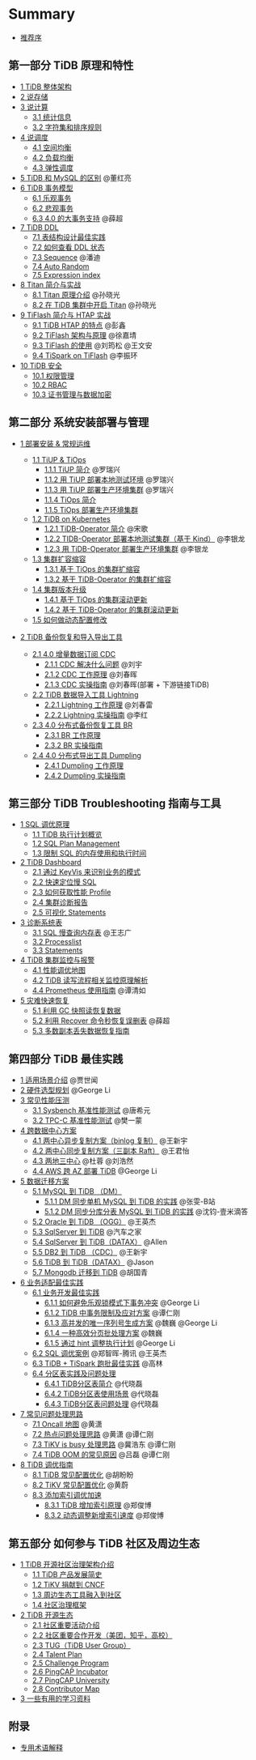 # Summary

* [推荐序](PREFACE.md)

## 第一部分 TiDB 原理和特性

* [1 TiDB 整体架构](session1/chapter1/tidb-architecture.md)
* [2 说存储](session1/chapter2/tidb-storage.md)
* [3 说计算](session1/chapter3/tidb-computing.md)
    * [3.1 统计信息](session1/chapter3/tidb-statistics.md)
    * [3.2 字符集和排序规则](session1/chapter3/tidb-charset-collation.md)
* [4 说调度](session1/chapter4/tidb-scheduling.md)
    * [4.1 空间均衡](session1/chapter4/region-balance.md)
    * [4.2 负载均衡](session1/chapter4/load-balance.md)
    * [4.3 弹性调度](session1/chapter4/elastic-scheduling.md)
* [5 TiDB 和 MySQL 的区别](session1/chapter5/mysql-compatibility.md) @董红亮
        <!--
        与 MySQL 兼容性对比
        TiDB 与 MySQL 的语句兼容性说明
        -->
* [6 TiDB 事务模型](session1/chapter6/tidb-transaction-mode.md)
    * [6.1 乐观事务](session1/chapter6/optimistic-txn.md)
    * [6.2 悲观事务](session1/chapter6/pessimistic-txn.md)
    * [6.3 4.0 的大事务支持](session1/chapter6/big-txn-in-4.0.md) @薛超
* [7 TiDB DDL](session1/chapter7/tidb-ddl-intro.md)
    * [7.1 表结构设计最佳实践](session1/chapter7/tidb-schema-design.md)
    * [7.2 如何查看 DDL 状态](session1/chapter7/tidb-ddl-status.md)
    * [7.3 Sequence](session1/chapter7/sequence.md) @潘迪
    * [7.4 Auto Random](session1/chapter7/autorandom.md)
    * [7.5 Expression index](session1/chapter7/expression-index.md)
* [8 Titan 简介与实战](session1/chapter8/titan-intro.md)
    * [8.1 Titan 原理介绍](session1/chapter8/titan-internal.md) @孙晓光
    * [8.2 在 TiDB 集群中开启 Titan](session1/chapter8/titan-in-action.md) @孙晓光
* [9 TiFlash 简介与 HTAP 实战](session1/chapter9/tiflash-intro.md)
    * [9.1 TiDB HTAP 的特点](session1/chapter9/tidb-htap.md) @彭鑫
    * [9.2 TiFlash 架构与原理](session1/chapter9/tiflash-architecture.md) @徐嘉埥
    * [9.3 TiFlash 的使用](session1/chapter9/tiflash-in-action.md) @刘筠松 @王文安
    * [9.4 TiSpark on TiFlash](session1/chapter9/tispark-on-tiflash.md) @李振环
* [10 TiDB 安全](session1/chapter10/tidb-security.md)
    * [10.1 权限管理](session1/chapter10/privilege-management.md)
    * [10.2 RBAC](session1/chapter10/rbac.md)
    * [10.3 证书管理与数据加密](session1/chapter10/cert-management-data-encryption.md)

## 第二部分 系统安装部署与管理
* [1 部署安装 & 常规运维](session2/chapter1/deployment-management.md)
    * [1.1 TiUP & TiOps](session2/chapter1/tiup-tiops.md)
        * [1.1.1 TiUP 简介](session2/chapter1/tiup-intro.md) @罗瑞兴
        * [1.1.2 用 TiUP 部署本地测试环境](session2/chapter1/tiup-playground.md) @罗瑞兴
        * [1.1.3 用 TiUP 部署生产环境集群](session2/chapter1/tiup-deployment.md) @罗瑞兴
        * [1.1.4 TiOps 简介](session2/chapter1/tiops-intro.md)
        * [1.1.5 TiOps 部署生产环境集群](session2/chapter1/tiops-deployment.md)
    * [1.2 TiDB on Kubernetes](session2/chapter1/tidb-on-k8s.md)
        * [1.2.1 TiDB-Operator 简介](session2/chapter1/tidb-operator-intro.md) @宋歌
        * [1.2.2 TIDB-Operator 部署本地测试集群（基于 Kind）](session2/chapter1/tidb-oprator-local-deployment.md) @李银龙
        * [1.2.3 用 TiDB-Operator 部署生产环境集群](session2/chapter1/tidb-operator-deployment.md) @李银龙
    * [1.3 集群扩容缩容](session2/chapter1/tidb-scale.md)
        * [1.3.1 基于 TiOps 的集群扩缩容](session2/chapter1/tiops-scale.md)
        * [1.3.2 基于 TiDB-Operator 的集群扩缩容](session2/chapter1/tidb-operator-scale.md)
    * [1.4 集群版本升级](session2/chapter1/tidb-upgrade.md)
        * [1.4.1 基于 TiOps 的集群滚动更新](session2/chapter1/tiops-rolling-upgrade.md)
        * [1.4.2 基于 TiDB-Operator 的集群滚动更新](session2/chapter1/tidb-operator-rolling-upgrade.md)
    * [1.5 如何做动态配置修改](session2/chapter1/online-changing-config.md)

* [2 TiDB 备份恢复和导入导出工具](session2/chapter2/tidb-backup-restore-tools.md)
    * [2.1 4.0 增量数据订阅 CDC](session2/chapter2/cdc-intro.md)
        * [2.1.1 CDC 解决什么问题](session2/chapter2/why-cdc.md) @刘宇
        * [2.1.2 CDC 工作原理](session2/chapter2/cdc-internal.md) @刘春晖
        * [2.1.3 CDC 实操指南](session2/chapter2/cdc-in-action.md) @刘春晖(部署 + 下游链接TiDB)
            <!--
            CDC 的部署
            下游连接 TiDB
            下游连接 Kafka
            订阅 Open CDC protocol 定制业务
            -->
    * [2.2 TiDB 数据导入工具 Lightning](session2/chapter2/lightning-intro.md) 
        * [2.2.1 Lightning 工作原理](session2/chapter2/lightning-internal.md) @刘春雷
        * [2.2.2 Lightning 实操指南](session2/chapter2/lightning-in-action.md) @李红
    * [2.3 4.0 分布式备份恢复工具 BR](session2/chapter2/br.md)
        * [2.3.1 BR 工作原理](session2/chapter2/br-internal.md)
        * [2.3.2 BR 实操指南](session2/chapter2/br-in-action.md)
            <!--
            使用 BR 进行备份
            使用 BR 进行恢复
            使用 BR 进行增量备份和恢复
            -->
    * [2.4 4.0 分布式导出工具 Dumpling](session2/chapter2/dumpling-intro.md)
        * [2.4.1 Dumpling 工作原理](session2/chapter2/dumpling-internal.md)
        * [2.4.2 Dumpling 实操指南](session2/chapter2/dumpling-in-action.md)
            <!--
            ;使用 Dumpling 导出数据
            -->

## 第三部分 TiDB Troubleshooting 指南与工具

* [1 SQL 调优原理](session3/chapter1/optimization-guide.md)
    * [1.1 TiDB 执行计划概览](session3/chapter1/sql-plan.md)
    * [1.2 SQL Plan Management](session3/chapter1/sql-plan-management.md)
    * [1.3 限制 SQL 的内存使用和执行时间](session3/chapter1/memory-quota-execution-time-limit.md)
* [2 TiDB Dashboard](session3/chapter2/tidb-dashboard-intro.md)
    * [2.1 通过 KeyVis 来识别业务的模式](session3/chapter2/key-vis.md)
    * [2.2 快速定位慢 SQL](session3/chapter2/located-slow-sql.md)
    * [2.3 如何获取性能 Profile](session3/chapter2/get-profile.md)
    * [2.4 集群诊断报告](session3/chapter2/diagnosis-report.md)
    * [2.5 可视化 Statements](session3/chapter2/statements-ui.md)
* [3 诊断系统表](session3/chapter3/sql-diagnosis.md)
    * [3.1 SQL 慢查询内存表](session3/chapter3/slow-query-table.md) @王志广
    * [3.2 Processlist](session3/chapter3/processlist.md)
    * [3.3 Statements](session3/chapter3/statements.md)
* [4 TiDB 集群监控与报警](session3/chapter4/tidb-monitor-alert.md)
    * [4.1 性能调优地图](session3/chapter4/performance-map.md)
    * [4.2 TiDB 读写流程相关监控原理解析](session3/chapter4/read-write-metrics.md)
    * [4.4 Prometheus 使用指南](session3/chapter4/prometheus-guide.md) @谭清如
* [5 灾难快速恢复](session3/chapter5/disaster-recovery.md)
    * [5.1 利用 GC 快照读恢复数据](session3/chapter5/recover-data-gc.md)
        <!--
        ;GC 机制简介
        -->
    * [5.2 利用 Recover 命令秒恢复误删表](session3/chapter5/recover-statements.md) @薛超
    * [5.3 多数副本丢失数据恢复指南](session3/chapter5/recover-quorum.md)

## 第四部分 TiDB 最佳实践

* [1 适用场景介绍](session4/chapter1/scenarios.md) @贾世闻
* [2 硬件选型规划](session4/chapter2/hardware-selection.md) @George Li
* [3 常见性能压测](session4/chapter3/common-benchmarks.md)
    * [3.1 Sysbench 基准性能测试](session4/chapter3/sysbench.md) @唐希元
    * [3.2 TPC-C 基准性能测试](session4/chapter3/tpc-c.md) @樊一蒙
* [4 跨数据中心方案](session4/chapter4/multi-data-center-solution.md)
    * [4.1 两中心异步复制方案（binlog 复制）](session4/chapter4/two-dc-binlog.md) @王新宇
    * [4.2 两中心同步复制方案（三副本 Raft）](session4/chapter4/two-dc-raft.md) @王君怡
    * [4.3 两地三中心](session4/chapter4/3-dc.md) @杜蓉 @刘浩然
    * [4.4 AWS 跨 AZ 部署 TiDB](session4/chapter4/cross-az-in-aws.md) @George Li
* [5 数据迁移方案](session4/chapter5/data-migration.md)
    * [5.1 MySQL 到 TiDB （DM）](session4/chapter5/from-mysql-to-tidb.md)
        * [5.1.1 DM 同步单机 MySQL 到 TiDB 的实践](session4/chapter5/from-single-mysql-to-tidb.md) @张雯-B站
        * [5.1.2 DM 同步分库分表 MySQL 到 TiDB 的实践](session4/chapter5/from-sharding-to-tidb.md) @沈钧-壹米滴答
    * [5.2 Oracle 到 TiDB （OGG）](session4/chapter5/from-oracle-to-tidb.md) @王英杰
    * [5.3 SqlServer 到 TiDB](session4/chapter5/from-sqlserver-to-tidb.md) @汽车之家
    * [5.4 SqlServer 到 TiDB（DATAX）](session4/chapter5/from-sqlserver-to-tidb-using-datax.md) @Allen
    * [5.5 DB2 到 TiDB （CDC）](session4/chapter5/from-db2-to-tidb.md) @王新宇
    * [5.6 TiDB 到 TiDB（DATAX）](session4/chapter5/from-tidb-to-tidb-using-datax.md) @Jason
    * [5.7 Mongodb 迁移到 TiDB](session4/chapter5/from-mongodb-to-tidb.md) @胡国青
* [6 业务适配最佳实践](session4/chapter6/workload-adaptation-best-practices.md)
    * [6.1 业务开发最佳实践](session4/chapter6/application-dev-best-practices.md)
        * [6.1.1 如何避免乐观锁模式下事务冲突](session4/chapter6/avoid-optimistic-lock-conflicts.md) @George Li
        * [6.1.2 TiDB 中事务限制及应对方案](session4/chapter6/transaction-statement-count-limit.md) @谭仁刚
        * [6.1.3 高并发的唯一序列号生成方案](session4/chapter6/serial-number.md) @魏巍  @George Li
        * [6.1.4 一种高效分页批处理方案](session4/chapter6/page-inaction.md) @魏巍
        * [6.1.5 通过 hint 调整执行计划](session4/chapter6/tidb-hint.md) @George Li
    * [6.2 SQL 调优案例](session4/chapter6/sql-optimization-cases.md) @郑智晖-腾讯 @王英杰
    * [6.3 TiDB + TiSpark 跑批最佳实践](session4/chapter6/batch-tasks-best-practices.md) @高林
    * [6.4 分区表实践及问题处理](session4/chapter6/partition-table-best-practices.md)
        * [6.4.1 TiDB分区表简介](session4/chapter6/patition-table-info.md) @代晓磊
        * [6.4.2 TiDB分区表使用场景](session4/chapter6/patition-table-scenarios.md) @代晓磊
        * [6.4.3 TiDB分区表问题处理](session4/chapter6/partition-table-practices.md) @代晓磊
* [7 常见问题处理思路](session4/chapter7/common-issues.md)
    * [7.1 Oncall 地图](session4/chapter7/oncall-map.md) @黄潇
    * [7.2 热点问题处理思路](session4/chapter7/hotspot-resolved.md) @黄潇 @谭仁刚
    * [7.3 TiKV is busy 处理思路](session4/chapter7/tikv-is-busy.md) @冀浩东 @谭仁刚
    * [7.4 TiDB OOM 的常见原因](session4/chapter7/tidb-oom.md) @吕磊 @谭仁刚
* [8 TiDB 调优指南](session4/chapter8/optimization-guide.md)
    * [8.1 TiDB 常见配置优化](session4/chapter8/tidb-common-config-optimize.md) @胡盼盼
    * [8.2 TiKV 常见配置优化](session4/chapter8/tikv-common-config-optimize.md) @黄蔚
    * [8.3 添加索引调优加速](session4/chapter8/add-index-optimization.md)
        * [8.3.1 TiDB 增加索引原理](session4/chapter8/add-index-internal.md) @郑俊博
        * [8.3.2 动态调整新增索引速度](session4/chapter8/speedup-add-index.md) @郑俊博

## 第五部分 如何参与 TiDB 社区及周边生态
* [1 TiDB 开源社区治理架构介绍](session5/chapter1/open-source-governance.md)
    * [1.1 TiDB 产品发展简史](session5/chapter1/a-brief-history-of-tidb.md)
    * [1.2 TiKV 捐献到 CNCF](session5/chapter1/tikv-joined-cncf.md)
    * [1.3 周边生态工具融入到社区](session5/chapter1/ecosystem-tools-community.md)
    * [1.4 社区治理框架](session5/chapter1/community-governance.md)
* [2 TiDB 开源生态](session5/chapter2/tidb-open-source-ecosystem.md)
    * [2.1 社区重要活动介绍](session5/chapter2/events.md)
    <!--
    Devcon
    TechDay
    Infra Meetup
    TUG Meetup
    Hackathon
    -->
    * [2.2 社区重要合作开发（美团，知乎，高校）](session5/chapter2/community-cooperations.md)
    * [2.3 TUG（TiDB User Group）](session5/chapter2/tidb-user-group.md)
    * [2.4 Talent Plan](session5/chapter2/talent-plan.md)
    * [2.5 Challenge Program](session5/chapter2/challenge-program.md)
    * [2.6 PingCAP Incubator](session5/chapter2/pingcap-incubator.md)
    * [2.7 PingCAP University](session5/chapter2/pingcap-university.md)
    * [2.8 Contributor Map](session5/chapter2/contribution-map.md)
* [3 一些有用的学习资料](session5/chapter3/references.md)

## 附录

* [专用术语解释](appendix/tidb-term.md)












        

            







        

